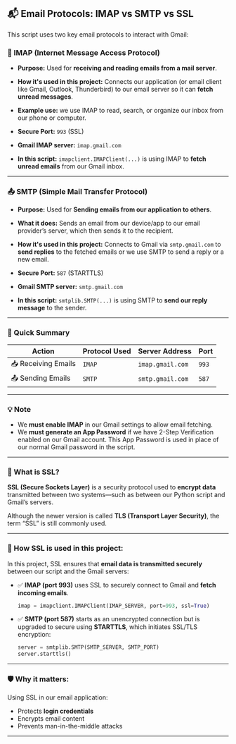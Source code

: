 
## 📬 Email Protocols: IMAP vs SMTP vs SSL

This script uses two key email protocols to interact with Gmail:

### 🔁 IMAP (Internet Message Access Protocol)

* **Purpose:** Used for **receiving and reading emails from a mail server**.
* **How it's used in this project:**
  Connects our application (or email client like Gmail, Outlook, Thunderbird) to our email server so it can **fetch unread messages**.
* **Example use:**
  we use IMAP to read, search, or organize our inbox from our phone or computer.
* **Secure Port:** `993` (SSL)
* **Gmail IMAP server:** `imap.gmail.com`

* **In this script:**
  `imapclient.IMAPClient(...)` is using IMAP to **fetch unread emails** from our Gmail inbox.

---

### 📤 SMTP (Simple Mail Transfer Protocol)

* **Purpose:** Used for **Sending emails from our application to others**.
* **What it does:**
  Sends an email from our device/app to our email provider’s server, which then sends it to the recipient.
* **How it's used in this project:**
  Connects to Gmail via `smtp.gmail.com` to **send replies** to the fetched emails or we use SMTP to send a reply or a new email.
* **Secure Port:** `587` (STARTTLS)
* **Gmail SMTP server:** `smtp.gmail.com`

* **In this script:**
  `smtplib.SMTP(...)` is using SMTP to **send our reply message** to the sender.

---

### 🔄 Quick Summary

| Action              | Protocol Used | Server Address   | Port  |
| ------------------- | ------------- | ---------------- | ----- |
| 📥 Receiving Emails | `IMAP`        | `imap.gmail.com` | `993` |
| 📤 Sending Emails   | `SMTP`        | `smtp.gmail.com` | `587` |

---

### 💡 Note

* We **must enable IMAP** in our Gmail settings to allow email fetching.
* We **must generate an App Password** if we have 2-Step Verification enabled on our Gmail account.
  This App Password is used in place of our normal Gmail password in the script.

---


### 🔐 What is SSL?

**SSL (Secure Sockets Layer)** is a security protocol used to **encrypt data** transmitted between two systems—such as between our Python script and Gmail’s servers.

Although the newer version is called **TLS (Transport Layer Security)**, the term “SSL” is still commonly used.

---

### 💼 How SSL is used in this project:

In this project, SSL ensures that **email data is transmitted securely** between our script and the Gmail servers:

* ✅ **IMAP (port 993)** uses SSL to securely connect to Gmail and **fetch incoming emails**.

  ```python
  imap = imapclient.IMAPClient(IMAP_SERVER, port=993, ssl=True)
  ```
* ✅ **SMTP (port 587)** starts as an unencrypted connection but is upgraded to secure using **STARTTLS**, which initiates SSL/TLS encryption:

  ```python
  server = smtplib.SMTP(SMTP_SERVER, SMTP_PORT)
  server.starttls()
  ```

---

### 🛡️ Why it matters:

Using SSL in our email application:

* Protects **login credentials**
* Encrypts email content
* Prevents man-in-the-middle attacks

---
